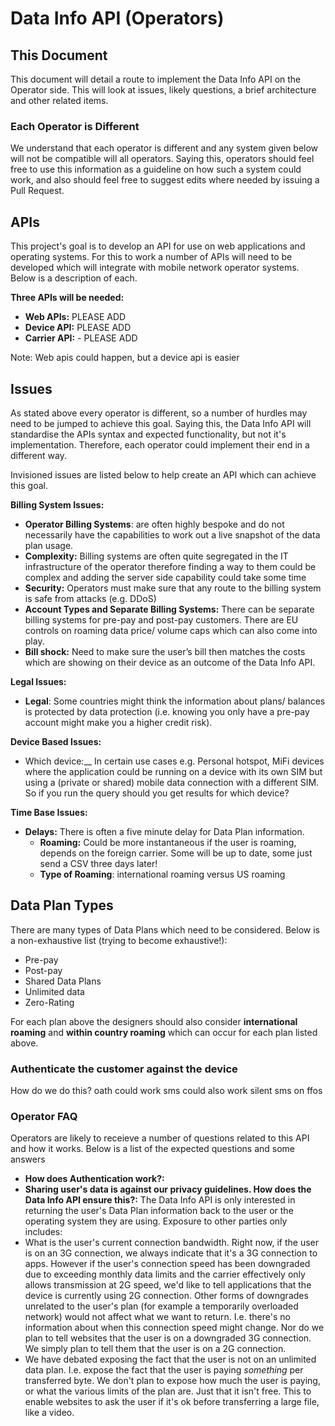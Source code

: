 # Data Info API (Operators)

## This Document
This document will detail a route to implement the Data Info API on the Operator side. This will look at issues, likely questions, a brief architecture and other related items.

### Each Operator is Different
We understand that each operator is different and any system given below will not be compatible will all operators. Saying this, operators should feel free to use this information as a guideline on how such a system could work, and also should feel free to suggest edits where needed by issuing a Pull Request. 

## APIs
This project's goal is to develop an API for use on web applications and operating systems. For this to work a number of APIs will need to be developed which will integrate with mobile network operator systems. Below is a description of each.

__Three APIs will be needed:__
* __Web APIs:__  PLEASE ADD
* __Device API:__ PLEASE ADD
* __Carrier API:__ - PLEASE ADD

Note: Web apis could happen, but a device api is easier

## Issues
As stated above every operator is different, so a number of hurdles may need to be jumped to achieve this goal. Saying this, the Data Info API will standardise the APIs syntax and expected functionality, but not it's implementation. Therefore, each operator could implement their end in a different way. 

Invisioned issues are listed below to help create an API which can achieve this goal.

__Billing System Issues:__
* __Operator Billing Systems__: are often highly bespoke and do not necessarily have the capabilities to work out a live snapshot of the data plan usage.
* __Complexity:__ Billing systems are often quite segregated in the IT infrastructure of the operator therefore finding a way to them could be complex and adding the server side capability could take some time 
* __Security:__ Operators must make sure that any route to the billing system is safe from attacks (e.g. DDoS)
* __Account Types and Separate Billing Systems:__ There can be separate billing systems for pre-pay and post-pay customers. 
There are EU controls on roaming data price/ volume caps which can also come into play.
* __Bill shock:__ Need to make sure the user’s bill then matches the costs which are showing on their device as an outcome of the Data Info API. 

__Legal Issues:__
* __Legal__: Some countries might think the information about plans/ balances is protected by data protection (i.e. knowing you only have a pre-pay account might make you a higher credit risk).

__Device Based Issues:__
* Which device:__ In certain use cases e.g. Personal hotspot, MiFi devices where the application could be running on a device with its own SIM but using a (private or shared) mobile data connection with a different SIM. So if you run the query should you get results for which device?

__Time Base Issues:__
* __Delays:__ There is often a five minute delay for Data Plan information.
  * __Roaming:__ Could be more instantaneous if the user is roaming, depends on the foreign carrier. Some will be up to date, some just send a CSV three days later!
  * __Type of Roaming__: international roaming versus US roaming

## Data Plan Types
There are many types of Data Plans which need to be considered. Below is a non-exhaustive list (trying to become exhaustive!):
* Pre-pay
* Post-pay
* Shared Data Plans
* Unlimited data
* Zero-Rating

For each plan above the designers should also consider __international  roaming__ and __within country roaming__ which can occur for each plan listed above.  

### Authenticate the customer against the device 
How do we do this?
oath could work
sms could also work
silent sms on ffos

### Operator FAQ
Operators are likely to receieve a number of questions related to this API and how it works. Below is a list of the expected questions and some answers
* __How does Authentication work?:__
* __Sharing user's data is against our privacy guidelines. How does the Data Info API ensure this?:__ The Data Info API is only interested in returning the user's Data Plan information back to the user or the operating system they are using. Exposure to other parties only includes:
 * What is the user's current connection bandwidth. Right now, if the user is on an 3G connection, we always indicate that it's a 3G connection to apps. However if the user's connection speed has been downgraded due to exceeding monthly data limits and the carrier effectively only allows transmission at 2G speed, we'd like to tell applications that the device is currently using 2G connection. Other forms of downgrades unrelated to the user's plan (for example a temporarily overloaded network) would not affect what we want to return. I.e. there's no information about when this connection speed might change. Nor do we plan to tell websites that the user is on a downgraded 3G connection. We simply plan to tell them that the user is on a 2G connection.
 * We have debated exposing the fact that the user is not on an unlimited data plan. I.e. expose the fact that the user is paying *something* per transferred byte. We don't plan to expose how much the user is paying, or what the various limits of the plan are. Just that it isn't free. This to enable websites to ask the user if it's ok before transferring a large file, like a video.



